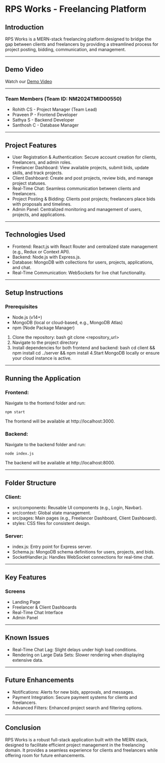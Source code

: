 # RPS Works - Freelancing Platform

## Introduction

RPS Works is a MERN-stack freelancing platform designed to bridge the gap between clients and freelancers by providing a streamlined process for project posting, bidding, communication, and management.

---
## Demo Video

Watch our [Demo Video](https://drive.google.com/file/d/1kxbnWgPMxBk69sH4b41MZr0WC5yWXOFF/view?usp=sharing) 

---


### Team Members (Team ID: NM2024TMID00550)
- Rohith CS - Project Manager (Team Lead)
- Praveen P - Frontend Developer
- Sathya S - Backend Developer
- Santhosh C - Database Manager

---

## Project Features

- User Registration & Authentication: Secure account creation for clients, freelancers, and admin roles.
- Freelancer Dashboard: View available projects, submit bids, update skills, and track projects.
- Client Dashboard: Create and post projects, review bids, and manage project statuses.
- Real-Time Chat: Seamless communication between clients and freelancers.
- Project Posting & Bidding: Clients post projects; freelancers place bids with proposals and timelines.
- Admin Panel: Centralized monitoring and management of users, projects, and applications.

---

## Technologies Used

- Frontend: React.js with React Router and centralized state management (e.g., Redux or Context API).
- Backend: Node.js with Express.js.
- Database: MongoDB with collections for users, projects, applications, and chat.
- Real-Time Communication: WebSockets for live chat functionality.

---

## Setup Instructions

### Prerequisites
- Node.js (v14+)
- MongoDB (local or cloud-based, e.g., MongoDB Atlas)
- npm (Node Package Manager)

1. Clone the repository:
   bash
   git clone <repository_url>
2. Navigate to the project directory
3. Install dependencies for both frontend and backend:
   bash
    cd client && npm install
    cd ../server && npm install
4.Start MongoDB locally or ensure your cloud instance is active.

---

## Running the Application

### Frontend:
Navigate to the frontend folder and run:

    npm start

The frontend will be available at http://localhost:3000.

### Backend:
Navigate to the backend folder and run:

    node index.js

The backend will be available at http://localhost:8000.

---
## Folder Structure
### Client:

- src/components: Reusable UI components (e.g., Login, Navbar).
- src/context: Global state management.
- src/pages: Main pages (e.g., Freelancer Dashboard, Client Dashboard).
- styles: CSS files for consistent design.
  
### Server:

- index.js: Entry point for Express server.
- Schema.js: MongoDB schema definitions for users, projects, and bids.
- SocketHandler.js: Handles WebSocket connections for real-time chat.

--- 

## Key Features 
### Screens
- Landing Page
- Freelancer & Client Dashboards
- Real-Time Chat Interface
- Admin Panel

---
## Known Issues
- Real-Time Chat Lag: Slight delays under high load conditions.
- Rendering on Large Data Sets: Slower rendering when displaying extensive data.

---

## Future Enhancements
- Notifications: Alerts for new bids, approvals, and messages.
- Payment Integration: Secure payment systems for clients and freelancers.
- Advanced Filters: Enhanced project search and filtering options.

---
## Conclusion
RPS Works is a robust full-stack application built with the MERN stack, designed to facilitate efficient project management in the freelancing domain. It provides a seamless experience for clients and freelancers while offering room for future enhancements.
